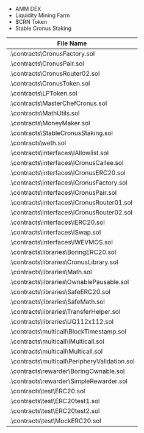 - AMM DEX
- Liquidity Mining Farm
- $CRN Token
- Stable Cronus Staking

| File Name |
| --- |
| .\contracts\CronusFactory.sol |
| .\contracts\CronusPair.sol |
| .\contracts\CronusRouter02.sol |
| .\contracts\CronusToken.sol |
| .\contracts\LPToken.sol |
| .\contracts\MasterChefCronus.sol |
| .\contracts\MathUtils.sol |
| .\contracts\MoneyMaker.sol |
| .\contracts\StableCronusStaking.sol |
| .\contracts\weth.sol |
| .\contracts\interfaces\IAllowlist.sol |
| .\contracts\interfaces\ICronusCallee.sol |
| .\contracts\interfaces\ICronusERC20.sol |
| .\contracts\interfaces\ICronusFactory.sol |
| .\contracts\interfaces\ICronusPair.sol |
| .\contracts\interfaces\ICronusRouter01.sol |
| .\contracts\interfaces\ICronusRouter02.sol |
| .\contracts\interfaces\IERC20.sol |
| .\contracts\interfaces\ISwap.sol |
| .\contracts\interfaces\IWEVMOS.sol |
| .\contracts\libraries\BoringERC20.sol |
| .\contracts\libraries\CronusLibrary.sol |
| .\contracts\libraries\Math.sol |
| .\contracts\libraries\OwnablePausable.sol |
| .\contracts\libraries\SafeERC20.sol |
| .\contracts\libraries\SafeMath.sol |
| .\contracts\libraries\TransferHelper.sol |
| .\contracts\libraries\UQ112x112.sol |
| .\contracts\multicall\BlockTimestamp.sol |
| .\contracts\multicall\IMulticall.sol |
| .\contracts\multicall\Multicall.sol |
| .\contracts\multicall\PeripheryValidation.sol |
| .\contracts\rewarder\BoringOwnable.sol |
| .\contracts\rewarder\SimpleRewarder.sol |
| .\contracts\test\ERC20.sol |
| .\contracts\test\ERC20test1.sol |
| .\contracts\test\ERC20test2.sol |
| .\contracts\test\MockERC20.sol |